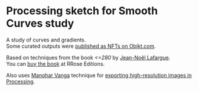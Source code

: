 # Processing sketch for Smooth Curves study

A study of curves and gradients.  
Some curated outputs were [published as NFTs on Objkt.com](https://objkt.com/collection/KT1S1ZtQ26pHo2E74hCDBKXqsTdX8bz9yZXF).

Based on techniques from the book *<=280* by [Jean-Noël Lafargue](https://twitter.com/jean_no).  
You can [buy the book](http://rrose-editions.com/portfolio/jean-noel-lafargue-280) at RRose Editions.

Also uses [Manohar Vanga](https://twitter.com/sighack) technique for [exporting high-resolution images in Processing](https://sighack.com/post/exporting-high-resolution-images-in-processing).
